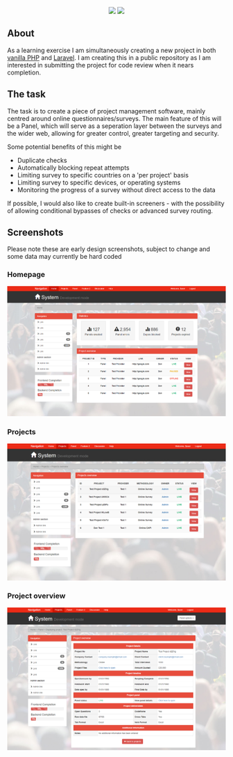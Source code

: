 <p align="center">
  <img src="https://img.shields.io/github/license/Danieloplata/System.svg" />
  <img src="https://img.shields.io/github/issues/Danieloplata/System.svg" />
</p>

## About

As a learning exercise I am simultaneously creating a new project in both [vanilla PHP](https://php.net) and [Laravel](https://laravel.com/). I am creating this in a public repository as I am interested in submitting the project for code review when it nears completion.

## The task

The task is to create a piece of project management software, mainly centred around online questionnaires/surveys. The main feature of this will be a Panel, which will serve as a seperation layer between the surveys and the wider web, allowing for greater control, greater targeting and security.

Some potential benefits of this might be

- Duplicate checks
- Automatically blocking repeat attempts
- Limiting survey to specific countries on a 'per project' basis
- Limiting survey to specific devices, or operating systems
- Monitoring the progress of a survey without direct access to the data

If possible, I would also like to create built-in screeners - with the possibility of allowing conditional bypasses of checks or advanced survey routing.

## Screenshots

Please note these are early design screenshots, subject to change and some data may currently be hard coded

### Homepage

![Homepage](/screenshots/homepage.PNG?raw=true "Homepage")

### Projects

![Projects](/screenshots/projects.PNG?raw=true "Projects")

### Project overview

![Project overview](/screenshots/projectoverview.PNG?raw=true "Project overview")
